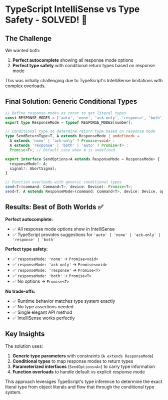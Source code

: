 # TypeScript IntelliSense vs Type Safety - SOLVED! 🎉

## The Challenge

We wanted both:
1. **Perfect autocomplete** showing all response mode options
2. **Perfect type safety** with conditional return types based on response mode

This was initially challenging due to TypeScript's IntelliSense limitations with complex overloads.

## Final Solution: Generic Conditional Types

```typescript
// Define response modes as const to get literal types
const RESPONSE_MODES = ['auto', 'none', 'ack-only', 'response', 'both'] as const;
export type ResponseMode = typeof RESPONSE_MODES[number];

// Conditional type to determine return type based on response mode
type SendReturnType<T, A extends ResponseMode | undefined> = 
  A extends 'none' | 'ack-only' ? Promise<void> :
  A extends 'response' | 'both' | 'auto' ? Promise<T> :
  Promise<T>; // Default case when A is undefined

export interface SendOptions<A extends ResponseMode = ResponseMode> {
  responseMode?: A;
  signal?: AbortSignal;
}

// Function overloads with generic conditional types
send<T>(command: Command<T>, device: Device): Promise<T>;
send<T, A extends ResponseMode>(command: Command<T>, device: Device, options: SendOptions<A>): SendReturnType<T, A>;
```

## Results: Best of Both Worlds ✅

**Perfect autocomplete:**
- ✅ All response mode options show in IntelliSense
- ✅ TypeScript provides suggestions for `'auto' | 'none' | 'ack-only' | 'response' | 'both'`

**Perfect type safety:**
- ✅ `responseMode: 'none'` → `Promise<void>`
- ✅ `responseMode: 'ack-only'` → `Promise<void>`  
- ✅ `responseMode: 'response'` → `Promise<T>`
- ✅ `responseMode: 'both'` → `Promise<T>`
- ✅ No options → `Promise<T>`

**No trade-offs:**
- ✅ Runtime behavior matches type system exactly
- ✅ No type assertions needed
- ✅ Single elegant API method
- ✅ IntelliSense works perfectly

## Key Insights

The solution uses:
1. **Generic type parameters** with constraints (`A extends ResponseMode`)
2. **Conditional types** to map response modes to return types
3. **Parameterized interfaces** (`SendOptions<A>`) to carry type information
4. **Function overloads** to handle default vs explicit response mode

This approach leverages TypeScript's type inference to determine the exact literal type from object literals and flow that through the conditional type system.